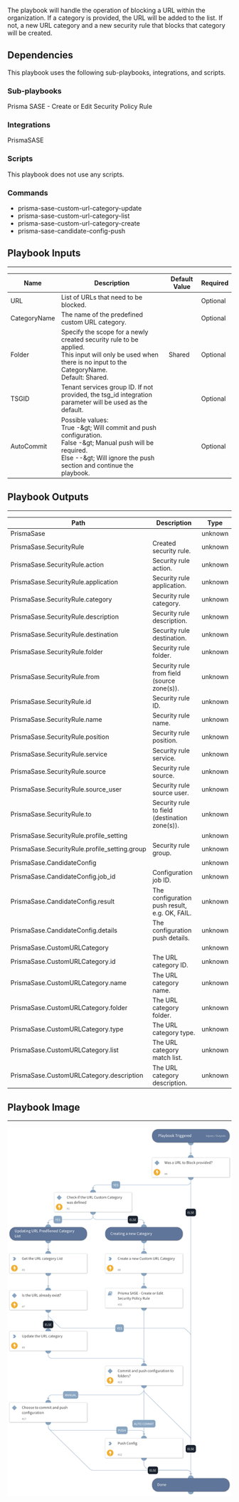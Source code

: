 The playbook will handle the operation of blocking a URL within the organization.
If a category is provided, the URL will be added to the list.
If not, a new URL category and a new security rule that blocks that category will be created.

## Dependencies

This playbook uses the following sub-playbooks, integrations, and scripts.

### Sub-playbooks

Prisma SASE - Create or Edit Security Policy Rule

### Integrations

PrismaSASE

### Scripts

This playbook does not use any scripts.

### Commands

* prisma-sase-custom-url-category-update
* prisma-sase-custom-url-category-list
* prisma-sase-custom-url-category-create
* prisma-sase-candidate-config-push

## Playbook Inputs

---

| **Name** | **Description** | **Default Value** | **Required** |
| --- | --- | --- | --- |
| URL | List of URLs that need to be blocked. |  | Optional |
| CategoryName | The name of the predefined custom URL category. |  | Optional |
| Folder | Specify the scope for a newly created security rule to be applied.<br/>This input will only be used when there is no input to the CategoryName.<br/>Default: Shared. | Shared | Optional |
| TSGID | Tenant services group ID. If not provided, the tsg_id integration parameter will be used as the default. |  | Optional |
| AutoCommit | Possible values:<br/>True -&amp;gt; Will commit and push configuration.<br/>False -&amp;gt; Manual push will be required.<br/>Else --&amp;gt; Will ignore the push section and continue the playbook. |  | Optional |

## Playbook Outputs

---

| **Path** | **Description** | **Type** |
| --- | --- | --- |
| PrismaSase |  | unknown |
| PrismaSase.SecurityRule | Created security rule. | unknown |
| PrismaSase.SecurityRule.action | Security rule action. | unknown |
| PrismaSase.SecurityRule.application | Security rule application. | unknown |
| PrismaSase.SecurityRule.category | Security rule category. | unknown |
| PrismaSase.SecurityRule.description | Security rule description. | unknown |
| PrismaSase.SecurityRule.destination | Security rule destination. | unknown |
| PrismaSase.SecurityRule.folder | Security rule folder. | unknown |
| PrismaSase.SecurityRule.from | Security rule from field \(source zone\(s\)\). | unknown |
| PrismaSase.SecurityRule.id | Security rule ID. | unknown |
| PrismaSase.SecurityRule.name | Security rule name. | unknown |
| PrismaSase.SecurityRule.position | Security rule position. | unknown |
| PrismaSase.SecurityRule.service | Security rule service. | unknown |
| PrismaSase.SecurityRule.source | Security rule source. | unknown |
| PrismaSase.SecurityRule.source_user | Security rule source user. | unknown |
| PrismaSase.SecurityRule.to | Security rule to field \(destination zone\(s\)\). | unknown |
| PrismaSase.SecurityRule.profile_setting |  | unknown |
| PrismaSase.SecurityRule.profile_setting.group | Security rule group. | unknown |
| PrismaSase.CandidateConfig |  | unknown |
| PrismaSase.CandidateConfig.job_id | Configuration job ID. | unknown |
| PrismaSase.CandidateConfig.result | The configuration push result, e.g. OK, FAIL. | unknown |
| PrismaSase.CandidateConfig.details | The configuration push details. | unknown |
| PrismaSase.CustomURLCategory |  | unknown |
| PrismaSase.CustomURLCategory.id | The URL category ID. | unknown |
| PrismaSase.CustomURLCategory.name | The URL category name. | unknown |
| PrismaSase.CustomURLCategory.folder | The URL category folder. | unknown |
| PrismaSase.CustomURLCategory.type | The URL category type. | unknown |
| PrismaSase.CustomURLCategory.list | The URL category match list. | unknown |
| PrismaSase.CustomURLCategory.description | The URL category description. | unknown |

## Playbook Image

---

![Prisma SASE - Block URL](../doc_files/Prisma_SASE_-_Block_URL.png)
